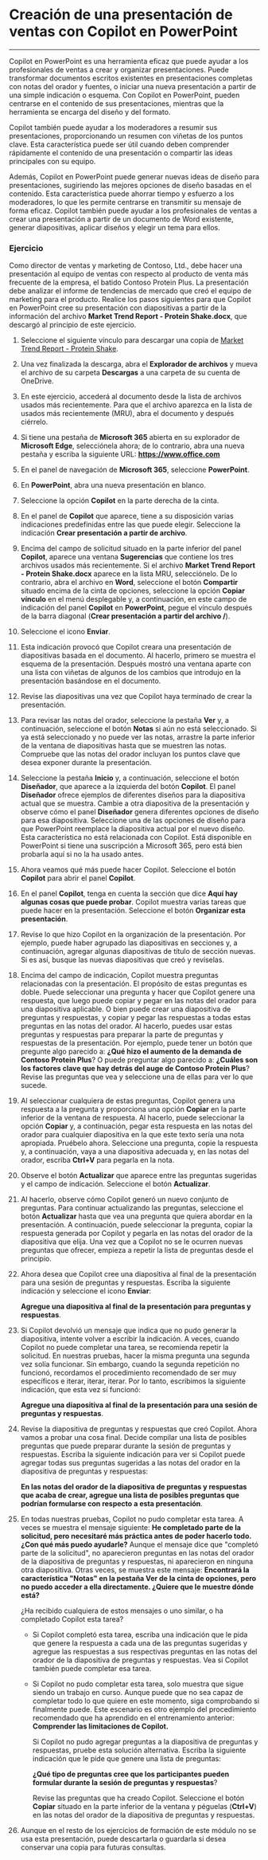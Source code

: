 
# Creación de una presentación de ventas con Copilot en PowerPoint
---
Copilot en PowerPoint es una herramienta eficaz que puede ayudar a los profesionales de ventas a crear y organizar presentaciones. Puede transformar documentos escritos existentes en presentaciones completas con notas del orador y fuentes, o iniciar una nueva presentación a partir de una simple indicación o esquema. Con Copilot en PowerPoint, pueden centrarse en el contenido de sus presentaciones, mientras que la herramienta se encarga del diseño y del formato.

Copilot también puede ayudar a los moderadores a resumir sus presentaciones, proporcionando un resumen con viñetas de los puntos clave. Esta característica puede ser útil cuando deben comprender rápidamente el contenido de una presentación o compartir las ideas principales con su equipo.

Además, Copilot en PowerPoint puede generar nuevas ideas de diseño para presentaciones, sugiriendo las mejores opciones de diseño basadas en el contenido. Esta característica puede ahorrar tiempo y esfuerzo a los moderadores, lo que les permite centrarse en transmitir su mensaje de forma eficaz. Copilot también puede ayudar a los profesionales de ventas a crear una presentación a partir de un documento de Word existente, generar diapositivas, aplicar diseños y elegir un tema para ellos.

### Ejercicio

Como director de ventas y marketing de Contoso, Ltd., debe hacer una presentación al equipo de ventas con respecto al producto de venta más frecuente de la empresa, el batido Contoso Protein Plus. La presentación debe analizar el informe de tendencias de mercado que creó el equipo de marketing para el producto. Realice los pasos siguientes para que Copilot en PowerPoint cree su presentación con diapositivas a partir de la información del archivo **Market Trend Report - Protein Shake.docx**, que descargó al principio de este ejercicio.

1.  Seleccione el siguiente vínculo para descargar una copia de [Market Trend Report - Protein Shake](https://edxinteractivepage.blob.core.windows.net/ms-4004/Market%20Trend%20Report-%20Protein%20shake.docx).
2.  Una vez finalizada la descarga, abra el **Explorador de archivos** y mueva el archivo de su carpeta **Descargas** a una carpeta de su cuenta de OneDrive.
3.  En este ejercicio, accederá al documento desde la lista de archivos usados más recientemente. Para que el archivo aparezca en la lista de usados más recientemente (MRU), abra el documento y después ciérrelo.
4.  Si tiene una pestaña de **Microsoft 365** abierta en su explorador de **Microsoft Edge**, selecciónela ahora; de lo contrario, abra una nueva pestaña y escriba la siguiente URL: **https://www.office.com**
5.  En el panel de navegación de **Microsoft 365**, seleccione **PowerPoint**.
6.  En **PowerPoint**, abra una nueva presentación en blanco.
7.  Seleccione la opción **Copilot** en la parte derecha de la cinta.
8.  En el panel de **Copilot** que aparece, tiene a su disposición varias indicaciones predefinidas entre las que puede elegir. Seleccione la indicación **Crear presentación a partir de archivo**.
9.  Encima del campo de solicitud situado en la parte inferior del panel **Copilot**, aparece una ventana **Sugerencias** que contiene los tres archivos usados más recientemente. Si el archivo **Market Trend Report - Protein Shake.docx** aparece en la lista MRU, selecciónelo. De lo contrario, abra el archivo en **Word**, seleccione el botón **Compartir** situado encima de la cinta de opciones, seleccione la opción **Copiar vínculo** en el menú desplegable y, a continuación, en este campo de indicación del panel **Copilot** en **PowerPoint**, pegue el vínculo después de la barra diagonal (**Crear presentación a partir del archivo /**).
10. Seleccione el icono **Enviar**.
11. Esta indicación provocó que Copilot creara una presentación de diapositivas basada en el documento. Al hacerlo, primero se muestra el esquema de la presentación. Después mostró una ventana aparte con una lista con viñetas de algunos de los cambios que introdujo en la presentación basándose en el documento.
12. Revise las diapositivas una vez que Copilot haya terminado de crear la presentación.
13. Para revisar las notas del orador, seleccione la pestaña **Ver** y, a continuación, seleccione el botón **Notas** si aún no está seleccionado. Si ya está seleccionado y no puede ver las notas, arrastre la parte inferior de la ventana de diapositivas hasta que se muestren las notas. Compruebe que las notas del orador incluyan los puntos clave que desea exponer durante la presentación.
14. Seleccione la pestaña **Inicio** y, a continuación, seleccione el botón **Diseñador**, que aparece a la izquierda del botón **Copilot**. El panel **Diseñador** ofrece ejemplos de diferentes diseños para la diapositiva actual que se muestra. Cambie a otra diapositiva de la presentación y observe cómo el panel **Diseñador** genera diferentes opciones de diseño para esa diapositiva. Seleccione una de las opciones de diseño para que PowerPoint reemplace la diapositiva actual por el nuevo diseño. Esta característica no está relacionada con Copilot. Está disponible en PowerPoint si tiene una suscripción a Microsoft 365, pero está bien probarla aquí si no la ha usado antes.
15. Ahora veamos qué más puede hacer Copilot. Seleccione el botón **Copilot** para abrir el panel **Copilot**.
16. En el panel **Copilot**, tenga en cuenta la sección que dice **Aquí hay algunas cosas que puede probar**. Copilot muestra varias tareas que puede hacer en la presentación. Seleccione el botón **Organizar esta presentación**.
17. Revise lo que hizo Copilot en la organización de la presentación. Por ejemplo, puede haber agrupado las diapositivas en secciones y, a continuación, agregar algunas diapositivas de título de sección nuevas. Si es así, busque las nuevas diapositivas que creó y revíselas.
18. Encima del campo de indicación, Copilot muestra preguntas relacionadas con la presentación. El propósito de estas preguntas es doble. Puede seleccionar una pregunta y hacer que Copilot genere una respuesta, que luego puede copiar y pegar en las notas del orador para una diapositiva aplicable. O bien puede crear una diapositiva de preguntas y respuestas, y copiar y pegar las respuestas a todas estas preguntas en las notas del orador. Al hacerlo, puedes usar estas preguntas y respuestas para preparar la parte de preguntas y respuestas de la presentación. Por ejemplo, puede tener un botón que pregunte algo parecido a: **¿Qué hizo el aumento de la demanda de Contoso Protein Plus**? O puede preguntar algo parecido a: **¿Cuáles son los factores clave que hay detrás del auge de Contoso Protein Plus**? Revise las preguntas que vea y seleccione una de ellas para ver lo que sucede.
19. Al seleccionar cualquiera de estas preguntas, Copilot genera una respuesta a la pregunta y proporciona una opción **Copiar** en la parte inferior de la ventana de respuesta. Al hacerlo, puede seleccionar la opción **Copiar** y, a continuación, pegar esta respuesta en las notas del orador para cualquier diapositiva en la que este texto sería una nota apropiada. Pruébelo ahora. Seleccione una pregunta, copie la respuesta y, a continuación, vaya a una diapositiva adecuada y, en las notas del orador, escriba **Ctrl+V** para pegarla en la nota.
20. Observe el botón **Actualizar** que aparece entre las preguntas sugeridas y el campo de indicación. Seleccione el botón **Actualizar**.
21. Al hacerlo, observe cómo Copilot generó un nuevo conjunto de preguntas. Para continuar actualizando las preguntas, seleccione el botón **Actualizar** hasta que vea una pregunta que quiera abordar en la presentación. A continuación, puede seleccionar la pregunta, copiar la respuesta generada por Copilot y pegarla en las notas del orador de la diapositiva que elija. Una vez que a Copilot no se le ocurren nuevas preguntas que ofrecer, empieza a repetir la lista de preguntas desde el principio.
22. Ahora desea que Copilot cree una diapositiva al final de la presentación para una sesión de preguntas y respuestas. Escriba la siguiente indicación y seleccione el icono **Enviar**:
    
    **Agregue una diapositiva al final de la presentación para preguntas y respuestas**.
23. Si Copilot devolvió un mensaje que indica que no pudo generar la diapositiva, intente volver a escribir la indicación. A veces, cuando Copilot no puede completar una tarea, se recomienda repetir la solicitud. En nuestras pruebas, hacer la misma pregunta una segunda vez solía funcionar. Sin embargo, cuando la segunda repetición no funcionó, recordamos el procedimiento recomendado de ser muy específicos e iterar, iterar, iterar. Por lo tanto, escribimos la siguiente indicación, que esta vez sí funcionó:
    
    **Agregue una diapositiva al final de la presentación para una sesión de preguntas y respuestas**.
24. Revise la diapositiva de preguntas y respuestas que creó Copilot. Ahora vamos a probar una cosa final. Decide compilar una lista de posibles preguntas que puede preparar durante la sesión de preguntas y respuestas. Escriba la siguiente indicación para ver si Copilot puede agregar todas sus preguntas sugeridas a las notas del orador en la diapositiva de preguntas y respuestas:
    
    **En las notas del orador de la diapositiva de preguntas y respuestas que acaba de crear, agregue una lista de posibles preguntas que podrían formularse con respecto a esta presentación**.
25. En todas nuestras pruebas, Copilot no pudo completar esta tarea. A veces se muestra el mensaje siguiente: **He completado parte de la solicitud, pero necesitaré más práctica antes de poder hacerlo todo. ¿Con qué más puedo ayudarle?** Aunque el mensaje dice que "completó parte de la solicitud", no aparecieron preguntas en las notas del orador de la diapositiva de preguntas y respuestas, ni aparecieron en ninguna otra diapositiva. Otras veces, se muestra este mensaje: **Encontrará la característica "Notas" en la pestaña Ver de la cinta de opciones, pero no puedo acceder a ella directamente. ¿Quiere que le muestre dónde está?**
    
    ¿Ha recibido cualquiera de estos mensajes o uno similar, o ha completado Copilot esta tarea?
    
    
     -  Si Copilot completó esta tarea, escriba una indicación que le pida que genere la respuesta a cada una de las preguntas sugeridas y agregue las respuestas a sus respectivas preguntas en las notas del orador de la diapositiva de preguntas y respuestas. Vea si Copilot también puede completar esa tarea.
     -  Si Copilot no pudo completar esta tarea, solo muestra que sigue siendo un trabajo en curso. Aunque puede que no sea capaz de completar todo lo que quiere en este momento, siga comprobando si finalmente puede. Este escenario es otro ejemplo del procedimiento recomendado que ha aprendido en el entrenamiento anterior: **Comprender las limitaciones de Copilot.**
        
        Si Copilot no pudo agregar preguntas a la diapositiva de preguntas y respuestas, pruebe esta solución alternativa. Escriba la siguiente indicación que le pide que genere una lista de preguntas:
        
        **¿Qué tipo de preguntas cree que los participantes pueden formular durante la sesión de preguntas y respuestas**?
        
        Revise las preguntas que ha creado Copilot. Seleccione el botón **Copiar** situado en la parte inferior de la ventana y péguelas (**Ctrl+V**) en las notas del orador de la diapositiva de preguntas y respuestas.
26. Aunque en el resto de los ejercicios de formación de este módulo no se usa esta presentación, puede descartarla o guardarla si desea conservar una copia para futuras consultas.

